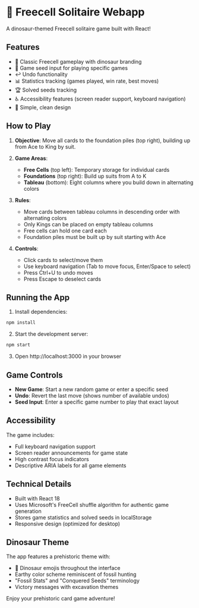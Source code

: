 # 🦕 Freecell Solitaire Webapp

A dinosaur-themed Freecell solitaire game built with React!

## Features

- 🦴 Classic Freecell gameplay with dinosaur branding
- 🎯 Game seed input for playing specific games
- ↩️ Undo functionality
- 📊 Statistics tracking (games played, win rate, best moves)
- 🏆 Solved seeds tracking
- ♿ Accessibility features (screen reader support, keyboard navigation)
- 🎨 Simple, clean design

## How to Play

1. **Objective**: Move all cards to the foundation piles (top right), building up from Ace to King by suit.

2. **Game Areas**:
   - **Free Cells** (top left): Temporary storage for individual cards
   - **Foundations** (top right): Build up suits from A to K
   - **Tableau** (bottom): Eight columns where you build down in alternating colors

3. **Rules**:
   - Move cards between tableau columns in descending order with alternating colors
   - Only Kings can be placed on empty tableau columns
   - Free cells can hold one card each
   - Foundation piles must be built up by suit starting with Ace

4. **Controls**:
   - Click cards to select/move them
   - Use keyboard navigation (Tab to move focus, Enter/Space to select)
   - Press Ctrl+U to undo moves
   - Press Escape to deselect cards

## Running the App

1. Install dependencies:
```bash
npm install
```

2. Start the development server:
```bash
npm start
```

3. Open http://localhost:3000 in your browser

## Game Controls

- **New Game**: Start a new random game or enter a specific seed
- **Undo**: Revert the last move (shows number of available undos)
- **Seed Input**: Enter a specific game number to play that exact layout

## Accessibility

The game includes:
- Full keyboard navigation support
- Screen reader announcements for game state
- High contrast focus indicators
- Descriptive ARIA labels for all game elements

## Technical Details

- Built with React 18
- Uses Microsoft's FreeCell shuffle algorithm for authentic game generation
- Stores game statistics and solved seeds in localStorage
- Responsive design (optimized for desktop)

## Dinosaur Theme

The app features a prehistoric theme with:
- 🦕 Dinosaur emojis throughout the interface
- Earthy color scheme reminiscent of fossil hunting
- "Fossil Stats" and "Conquered Seeds" terminology
- Victory messages with excavation themes

Enjoy your prehistoric card game adventure!
